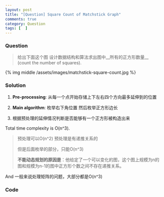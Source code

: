 ```yaml
---
layout: post
title: "[Question] Square Count of Matchstick Graph"
comments: true
category: Question
tags: [  ]
---
```


### Question 

> 给出下面这个图 设计数据结构和算法求出图中__所有的正方形数量__ (count the number of squares). 

{% img middle /assets/images/matchstick-square-count.jpg %}

### Solution

1. __Pre-processing__: 从每一个点开始存储上下左右四个方向最多延伸到的位置

1. __Main algorithm__: 枚举右下角位置 然后枚举正方形边长 

1. 根据预处理的延伸情况判断是否能够有一个正方形被构造出来 

Total time complexity is O(n^3). 

> 预处理可以O(n^2) 预处理是有递推关系的 
>
> 但是后面枚举的部分，只能O(n^3)
>
> __不能动态规划的原因是__：他给定了一个可以变化的图，这个图上规模为n的图和规模为n-1的图中正方形个数之间不存在递推关系。 

And 一般来说处理矩阵的问题，大部分都是O(n^3)

### Code

